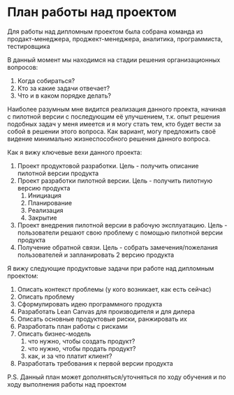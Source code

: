 # План работы над проектом

Для работы над дипломным проектом была собрана команда из продакт-менеджера, проджект-менеджера, аналитика, программиста, тестировщика

В данный момент мы находимся на стадии решения организационных вопросов: 
1. Когда собираться?
2. Кто за какие задачи отвечает?
3. Что и в каком порядке делать?

Наиболее разумным мне видится реализация данного проекта, начиная с пилотной версии с последующим её улучшением, т.к. опыт решения подобных задач у меня имеется и я могу стать тем, кто будет вести за собой в решении этого вопроса. Как вариант, могу предложить своё видение минимально жизнеспособного решения данного вопроса.

Как я вижу ключевые вехи данного проекта: 
1. Проект продуктовой разработки. Цель - получить описание пилотной версии продукта
2. Проект разработки пилотной версии. Цель - получить пилотную версию продукта
	1. Инициация
	2. Планирование
	3. Реализация
	4. Закрытие
3. Проект внедрения пилотной версии в рабочую эксплуатацию. Цель - пользователи решают свою проблему с помощью пилотной версии продукта
4. Получение обратной связи. Цель - собрать замечения/пожелания пользователей и запланировать 2 версию  продукта

Я вижу следующие продуктовые задачи при работе над дипломным проектом:
1. Описать контекст проблемы (у кого возникает, как есть сейчас)
2. Описать проблему
3. Сформулировать идею программного продукта
4. Разработать Lean Canvas для производителя и для дилера
5. Описать основные продуктовые риски, ранжировать их
6. Разработать план работы с рисками
7. Описать бизнес-модель
	1. что нужно, чтобы создать продукт? 
	2. что нужно, чтобы продать продукт?
	3. как, и за что платит клиент?
8. Разработать требования к первой версии продукта

P.S. Данный план может дополняться/уточняться по ходу обучения и по ходу выполнения работы над проектом
